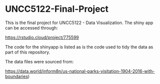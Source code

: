 # UNCC5122-Final-Project

This is the final project for UNCC5122 - Data Visualization.  The shiny app can be accessed through:

https://rstudio.cloud/project/775599

The code for the shinyapp is listed as is the code used to tidy the data as part of this repository.

The data files were sourced from:

https://data.world/inform8n/us-national-parks-visitation-1904-2016-with-boundaries)


